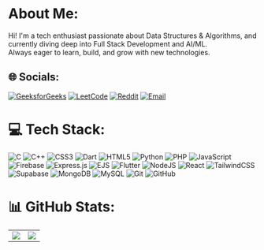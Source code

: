 # About Me:
Hi! I'm a tech enthusiast passionate about Data Structures & Algorithms, and currently diving deep into Full Stack Development and AI/ML.  
Always eager to learn, build, and grow with new technologies.

## 🌐 Socials:
[![GeeksforGeeks](https://img.shields.io/badge/GeeksforGeeks-000000.svg?logo=GeeksforGeeks&logoColor=white)](https://www.geeksforgeeks.org/user/virajstrive/?ref=header_profile)
[![LeetCode](https://img.shields.io/badge/LeetCode-000000.svg?logo=LeetCode&logoColor=white)](https://leetcode.com)
[![Reddit](https://img.shields.io/badge/Reddit-000000.svg?logo=Reddit&logoColor=white)](https://reddit.com/user/Past_Boysenberry_515)
[![Email](https://img.shields.io/badge/Email-000000?logo=gmail&logoColor=white)](mailto:virajupadhyay16@gmail.com)

# 💻 Tech Stack:
![C](https://img.shields.io/badge/c-000000.svg?style=for-the-badge&logo=c&logoColor=white)
![C++](https://img.shields.io/badge/c++-000000.svg?style=for-the-badge&logo=c%2B%2B&logoColor=white)
![CSS3](https://img.shields.io/badge/css3-000000.svg?style=for-the-badge&logo=css3&logoColor=white)
![Dart](https://img.shields.io/badge/dart-000000.svg?style=for-the-badge&logo=dart&logoColor=white)
![HTML5](https://img.shields.io/badge/html5-000000.svg?style=for-the-badge&logo=html5&logoColor=white)
![Python](https://img.shields.io/badge/python-000000.svg?style=for-the-badge&logo=python&logoColor=white)
![PHP](https://img.shields.io/badge/php-000000.svg?style=for-the-badge&logo=php&logoColor=white)
![JavaScript](https://img.shields.io/badge/javascript-000000.svg?style=for-the-badge&logo=javascript&logoColor=white)
![Firebase](https://img.shields.io/badge/firebase-000000.svg?style=for-the-badge&logo=firebase&logoColor=white)
![Express.js](https://img.shields.io/badge/express.js-000000.svg?style=for-the-badge&logo=express&logoColor=white)
![EJS](https://img.shields.io/badge/ejs-000000.svg?style=for-the-badge&logo=ejs&logoColor=white)
![Flutter](https://img.shields.io/badge/Flutter-000000.svg?style=for-the-badge&logo=Flutter&logoColor=white)
![NodeJS](https://img.shields.io/badge/node.js-000000.svg?style=for-the-badge&logo=node.js&logoColor=white)
![React](https://img.shields.io/badge/react-000000.svg?style=for-the-badge&logo=react&logoColor=white)
![TailwindCSS](https://img.shields.io/badge/tailwindcss-000000.svg?style=for-the-badge&logo=tailwind-css&logoColor=white)
![Supabase](https://img.shields.io/badge/Supabase-000000.svg?style=for-the-badge&logo=supabase&logoColor=white)
![MongoDB](https://img.shields.io/badge/MongoDB-000000.svg?style=for-the-badge&logo=mongodb&logoColor=white)
![MySQL](https://img.shields.io/badge/mysql-000000.svg?style=for-the-badge&logo=mysql&logoColor=white)
![Git](https://img.shields.io/badge/git-000000.svg?style=for-the-badge&logo=git&logoColor=white)
![GitHub](https://img.shields.io/badge/github-000000.svg?style=for-the-badge&logo=github&logoColor=white)

# 📊 GitHub Stats:
<table>
  <tr>
    <td>
      <img src="https://github-readme-stats.vercel.app/api?username=vsu1833&theme=github_dark_dimmed&hide_border=false&include_all_commits=false&count_private=false"/>
    </td>
    <td>
      <img src="https://github-readme-stats.vercel.app/api/top-langs/?username=vsu1833&theme=github_dark_dimmed&hide_border=false&include_all_commits=false&count_private=false&layout=compact"/>
    </td>
  </tr>
</table>
